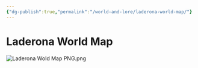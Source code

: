 ```yaml
---
{"dg-publish":true,"permalink":"/world-and-lore/laderona-world-map/"}
---
```


# Laderona World Map

![Laderona Wold Map PNG.png](/img/user/zAssets/Laderona%20Wold%20Map%20PNG.png)